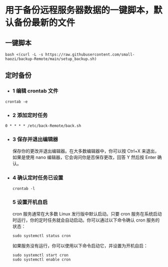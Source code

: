# 用于备份远程服务器数据的一键脚本，默认备份最新的文件
## 一键脚本
```
bash <(curl -L -s https://raw.githubusercontent.com/small-haozi/backup-Remote/main/setup_backup.sh)
```
## 定时备份
- ### 1 编辑 crontab 文件
```
crontab -e
```
- ### 2 添加定时任务
```
0 * * * * /etc/back-Remote/back.sh
```
- ### 3 保存并退出编辑器
     保存你的更改并退出编辑器。在大多数编辑器中，你可以按 Ctrl+X 来退出，如果是使用 nano 编辑器，它会询问你是否保存更改，回答 Y 然后按 Enter 确认。
- ### 4 确认定时任务已设置
     ```
     crontab -l
     ```
  ### 5 设置开机自启
     cron 服务通常在大多数 Linux 发行版中默认启动。只要 cron 服务在系统启动时运行，你的定时任务就会自动启动。你可以通过以下命令确认 cron 服务的状态：
     ```
     sudo systemctl status cron
     ```
     如果服务没有运行，你可以使用以下命令启动它，并设置为开机自启：
     ```
     sudo systemctl start cron
     sudo systemctl enable cron
     ```
